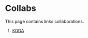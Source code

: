 <h1>Collabs</h1>

<p>This page contains links collaborations.</p>

<ol>
    <li><a href="koda">KODA</a></li>
</ol>
